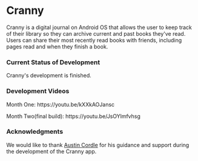 <h1>Cranny</h1>
<p>Cranny is a digital journal on Android OS that allows the user to keep track of their library so they can archive current and past books they've read. Users can share their most recently read books with friends, including pages read and when they finish a book.</p>

<h3>Current Status of Development</h3>
<p>Cranny's development is finished.</p>

<h3>Development Videos</h3>
<P>Month One: https://youtu.be/kXXkAOJansc</P>
<P>Month Two(final build): https://youtu.be/JsOYlmfvhsg</P>

<h3>Acknowledgments</h3>
<p>We would like to thank <u>Austin Cordle</u> for his guidance and support during the development of the Cranny app.</p>
